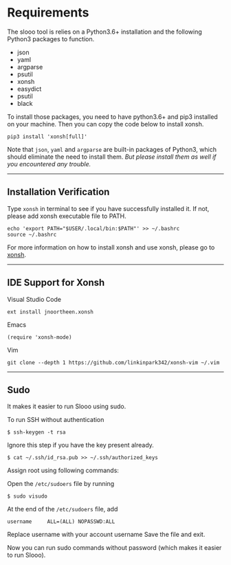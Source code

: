 # Requirements

The slooo tool is relies on a Python3.6+ installation and the following Python3 packages to function.

- json
- yaml
- argparse
- psutil  
- xonsh
- easydict
- psutil
- black

To install those packages, you need to have python3.6+ and pip3 installed on your machine.
Then you can copy the code below to install xonsh.

```shell
pip3 install 'xonsh[full]'
```
Note that `json`, `yaml` and `argparse` are built-in packages of Python3, which should eliminate the need to install them. *But please install them as well if you encountered any trouble.*

---
## Installation Verification
Type `xonsh` in terminal to see if you have successfully installed it. If not, please add xonsh executable file to PATH.

```shell
echo 'export PATH="$USER/.local/bin:$PATH"' >> ~/.bashrc
source ~/.bashrc
```


For more information on how to install xonsh and use xonsh, please go to [xonsh](https://xon.sh).

---
## IDE Support for Xonsh

Visual Studio Code
```
ext install jnoortheen.xonsh
```

Emacs
```
(require 'xonsh-mode)
```

Vim
```
git clone --depth 1 https://github.com/linkinpark342/xonsh-vim ~/.vim
```


---
## Sudo 

It makes it easier to run Slooo using sudo.

To run SSH without authentication
```
$ ssh-keygen -t rsa
```
Ignore this step if you have the key present already.

```
$ cat ~/.ssh/id_rsa.pub >> ~/.ssh/authorized_keys
```

Assign root using following commands:

Open the `/etc/sudoers` file by running
```
$ sudo visudo
```

At the end of the `/etc/sudoers` file, add
```
username     ALL=(ALL) NOPASSWD:ALL
```

Replace username with your account username Save the file and exit.

Now you can run sudo commands without password (which makes it easier to run Slooo).
